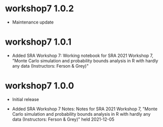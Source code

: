 # workshop7 1.0.2

* Maintenance update

# workshop7 1.0.1

* Added SRA Workshop 7: Working notebook for SRA 2021 Workshop 7, "Monte Carlo simulation and probability bounds analysis in R with hardly any data (Instructors: Ferson & Grey)"

# workshop7 1.0.0

* Initial release

* Added SRA Workshop 7 Notes: Notes for SRA 2021 Workshop 7, "Monte Carlo simulation and probability bounds analysis in R with hardly any data (Instructors: Ferson & Grey)" held 2021-12-05
